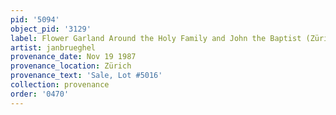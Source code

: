 ```yaml
---
pid: '5094'
object_pid: '3129'
label: Flower Garland Around the Holy Family and John the Baptist (Zürich)
artist: janbrueghel
provenance_date: Nov 19 1987
provenance_location: Zürich
provenance_text: 'Sale, Lot #5016'
collection: provenance
order: '0470'
---
```

